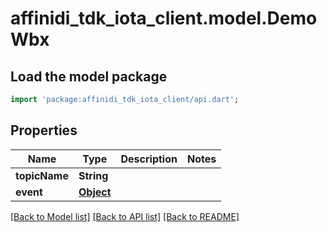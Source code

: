 # affinidi_tdk_iota_client.model.DemoWbx

## Load the model package

```dart
import 'package:affinidi_tdk_iota_client/api.dart';
```

## Properties

| Name          | Type              | Description | Notes |
| ------------- | ----------------- | ----------- | ----- |
| **topicName** | **String**        |             |
| **event**     | [**Object**](.md) |             |

[[Back to Model list]](../README.md#documentation-for-models) [[Back to API list]](../README.md#documentation-for-api-endpoints) [[Back to README]](../README.md)
